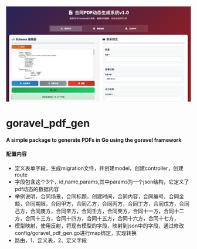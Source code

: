 <p align="center">
  <img src="https://github.com/hulutech-web/goravel_pdf_gen/blob/master/images/logo.png?raw=true" width="900"  />
</p>

# goravel_pdf_gen
#### A simple package to generate PDFs in Go using the goravel framework
#### 配置内容
- 定义表单字段，生成migration文件，并创建model，创建controller，创建route
- 字段包含这个3个，id,name,params,其中params为一个json结构，它定义了pdf动态的数据内容
- 举例说明，合同场景，合同标题，创建时间，合同内容，合同编号，合同金额，合同期限，合同甲方，合同乙方，合同丙方，合同丁方，合同戊方，合同己方，合同庚方，合同辛方，合同壬方，合同癸方，合同十一方，合同十二方，合同十三方，合同十四方，合同十五方，合同十六方，合同十七方，
- 模型映射，使用反射，将现有模型的字段，映射到json中的字段，通过修改config/goravel_pdf_gen.go进行map绑定，实现转换
- 路由，1、定义表，2、定义字段